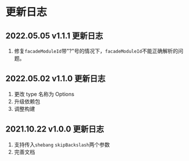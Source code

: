# 更新日志

## 2022.05.05 v1.1.1 更新日志

1. 修复`facadeModuleId`带"?"号的情况下，`facadeModuleId`不能正确解析的问题。

## 2022.05.02 v1.1.0 更新日志

1. 更改 type 名称为 Options
2. 升级依赖包
3. 调整构建

## 2021.10.22 v1.0.0 更新日志

1. 支持传入`shebang` `skipBackslash`两个参数
2. 完善文档
